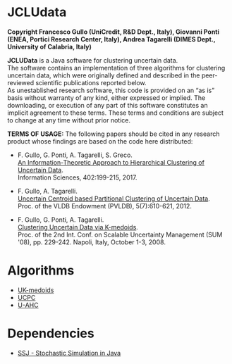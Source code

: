 # JCLUdata
<strong>Copyright Francesco Gullo (UniCredit, R&D Dept., Italy), Giovanni Ponti (ENEA, Portici Research Center, Italy), Andrea Tagarelli (DIMES Dept., University of Calabria, Italy)</strong>
<p>


<strong>JCLUData</strong> is a Java software for clustering uncertain data.<br>
The software contains an implementation of three algorithms for clustering uncertain data, which were originally defined and described in the peer-reviewed scientific publications reported below.<br>
As unestablished research software, this code is provided on an “as is” basis without warranty of any kind, either expressed or implied. The downloading, or execution of any part of this software constitutes an implicit agreement to these terms. These terms and conditions are subject to change at any time without prior notice.

<strong>TERMS OF USAGE:</strong>
The following papers should be cited in any research product whose findings are based on the code here distributed:

- F. Gullo, G. Ponti, A. Tagarelli, S. Greco.<br>
[An Information-Theoretic Approach to Hierarchical Clustering of Uncertain Data](http://dx.doi.org/10.1016/j.ins.2017.03.030).<br>
Information Sciences, 402:199-215, 2017.<br>

- F. Gullo, A. Tagarelli.<br>
[Uncertain Centroid based Partitional Clustering of Uncertain Data](http://dx.doi.org/10.14778/2180912.2180914).<br>
Proc. of the VLDB Endowment (PVLDB), 5(7):610-621, 2012.

- F. Gullo, G. Ponti, A. Tagarelli.<br>
[Clustering Uncertain Data via K-medoids](http://dx.doi.org/10.1007/978-3-540-87993-0_19).<br>
Proc. of the 2nd Int. Conf. on Scalable Uncertainty Management (SUM '08), pp. 229-242. Napoli, Italy, October 1-3, 2008.


# Algorithms
- [UK-medoids](http://dx.doi.org/10.1007/978-3-540-87993-0_19)
- [UCPC](http://dx.doi.org/10.14778/2180912.2180914)
- [U-AHC](http://dx.doi.org/10.1016/j.ins.2017.03.030)


# Dependencies
- [SSJ - Stochastic Simulation in Java](http://umontreal-simul.github.io/ssj/)